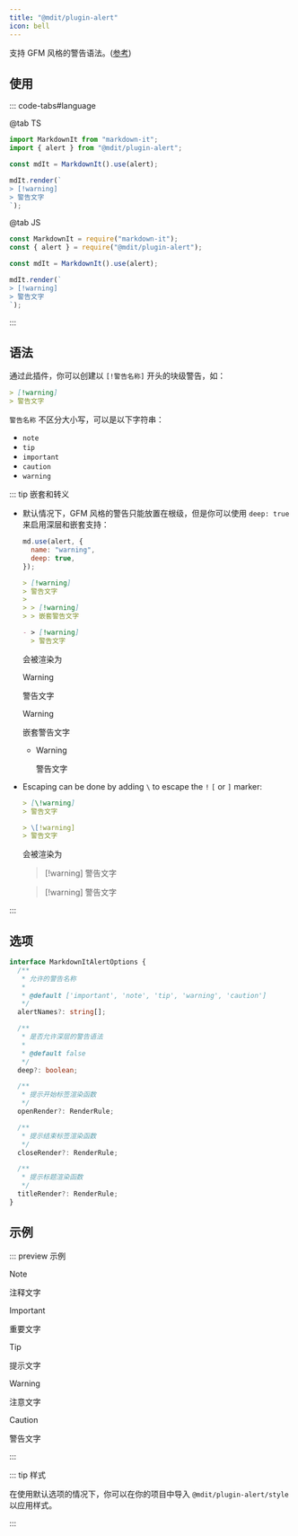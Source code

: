 ```yaml
---
title: "@mdit/plugin-alert"
icon: bell
---
```


支持 GFM 风格的警告语法。([参考](https://github.com/orgs/community/discussions/16925))

<!-- more -->

## 使用

::: code-tabs#language

@tab TS

```ts
import MarkdownIt from "markdown-it";
import { alert } from "@mdit/plugin-alert";

const mdIt = MarkdownIt().use(alert);

mdIt.render(`
> [!warning]
> 警告文字
`);
```

@tab JS

```js
const MarkdownIt = require("markdown-it");
const { alert } = require("@mdit/plugin-alert");

const mdIt = MarkdownIt().use(alert);

mdIt.render(`
> [!warning]
> 警告文字
`);
```

:::

<!-- markdownlint-disable MD028 -->

## 语法

通过此插件，你可以创建以 `[!警告名称]` 开头的块级警告，如：

```md
> [!warning]
> 警告文字
```

`警告名称` 不区分大小写，可以是以下字符串：

- `note`
- `tip`
- `important`
- `caution`
- `warning`

::: tip 嵌套和转义

- 默认情况下，GFM 风格的警告只能放置在根级，但是你可以使用 `deep: true` 来启用深层和嵌套支持：

  ```js
  md.use(alert, {
    name: "warning",
    deep: true,
  });
  ```

  ```md
  > [!warning]
  > 警告文字
  >
  > > [!warning]
  > > 嵌套警告文字

  - > [!warning]
    > 警告文字
  ```

  会被渲染为

  > [!warning]
  > 警告文字
  >
  > > [!warning]
  > > 嵌套警告文字
  - > [!warning]
    > 警告文字

- Escaping can be done by adding `\` to escape the `!` `[` or `]` marker:

  ```md
  > [\!warning]
  > 警告文字

  > \[!warning]
  > 警告文字
  ```

  会被渲染为

  > [\!warning]
  > 警告文字

  > \[!warning]
  > 警告文字

:::

## 选项

```ts
interface MarkdownItAlertOptions {
  /**
   * 允许的警告名称
   *
   * @default ['important', 'note', 'tip', 'warning', 'caution']
   */
  alertNames?: string[];

  /**
   * 是否允许深层的警告语法
   *
   * @default false
   */
  deep?: boolean;

  /**
   * 提示开始标签渲染函数
   */
  openRender?: RenderRule;

  /**
   * 提示结束标签渲染函数
   */
  closeRender?: RenderRule;

  /**
   * 提示标题渲染函数
   */
  titleRender?: RenderRule;
}
```

## 示例

::: preview 示例

> [!note]
> 注释文字

> [!important]
> 重要文字

> [!tip]
> 提示文字

> [!warning]
> 注意文字

> [!caution]
> 警告文字

:::

<!-- markdownlint-enable MD028 -->

::: tip 样式

在使用默认选项的情况下，你可以在你的项目中导入 `@mdit/plugin-alert/style` 以应用样式。

:::
